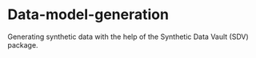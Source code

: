 # Data-model-generation

Generating synthetic data with the help of the Synthetic Data Vault (SDV) package.
